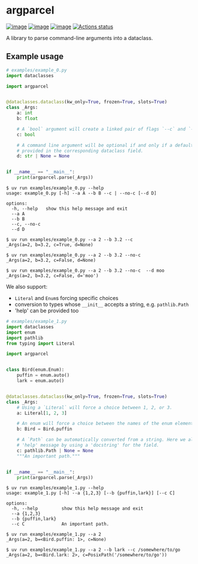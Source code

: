 # argparcel

[![image](https://img.shields.io/pypi/v/argparcel.svg)](https://pypi.python.org/pypi/argparcel)
[![image](https://img.shields.io/pypi/l/argparcel.svg)](https://github.com/tpgillam/argparcel/blob/main/LICENSE)
[![image](https://img.shields.io/pypi/pyversions/argparcel.svg)](https://pypi.python.org/pypi/argparcel)
[![Actions status](https://github.com/tpgillam/argparcel/workflows/CI/badge.svg)](https://github.com/tpgillam/argparcel/actions)

A library to parse command-line arguments into a dataclass.

## Example usage
```python
# examples/example_0.py
import dataclasses

import argparcel


@dataclasses.dataclass(kw_only=True, frozen=True, slots=True)
class _Args:
    a: int
    b: float

    # A `bool` argument will create a linked pair of flags `--c` and `--no-c`.
    c: bool

    # A command line argument will be optional if and only if a default value is
    # provided in the corresponding dataclass field.
    d: str | None = None


if __name__ == "__main__":
    print(argparcel.parse(_Args))
```

```console
$ uv run examples/example_0.py --help
usage: example_0.py [-h] --a A --b B --c | --no-c [--d D]

options:
  -h, --help   show this help message and exit
  --a A
  --b B
  --c, --no-c
  --d D

$ uv run examples/example_0.py --a 2 --b 3.2 --c
_Args(a=2, b=3.2, c=True, d=None)

$ uv run examples/example_0.py --a 2 --b 3.2 --no-c
_Args(a=2, b=3.2, c=False, d=None)

$ uv run examples/example_0.py --a 2 --b 3.2 --no-c  --d moo
_Args(a=2, b=3.2, c=False, d='moo')
```

We also support:
- `Literal` and `Enum`s forcing specific choices
- conversion to types whose `__init__` accepts a string, e.g. `pathlib.Path`
- 'help' can be provided too

```python
# examples/example_1.py
import dataclasses
import enum
import pathlib 
from typing import Literal

import argparcel


class Bird(enum.Enum):
    puffin = enum.auto()
    lark = enum.auto()


@dataclasses.dataclass(kw_only=True, frozen=True, slots=True)
class _Args:
    # Using a `Literal` will force a choice between 1, 2, or 3.
    a: Literal[1, 2, 3]

    # An enum will force a choice between the names of the enum elements.
    b: Bird = Bird.puffin

    # A `Path` can be automatically converted from a string. Here we also specify a
    # 'help' message by using a 'docstring' for the field.
    c: pathlib.Path | None = None
    """An important path."""


if __name__ == "__main__":
    print(argparcel.parse(_Args))
```

```console
$ uv run examples/example_1.py --help
usage: example_1.py [-h] --a {1,2,3} [--b {puffin,lark}] [--c C]

options:
  -h, --help         show this help message and exit
  --a {1,2,3}
  --b {puffin,lark}
  --c C              An important path.

$ uv run examples/example_1.py --a 2
_Args(a=2, b=<Bird.puffin: 1>, c=None)

$ uv run examples/example_1.py --a 2 --b lark --c /somewhere/to/go
_Args(a=2, b=<Bird.lark: 2>, c=PosixPath('/somewhere/to/go'))
```
